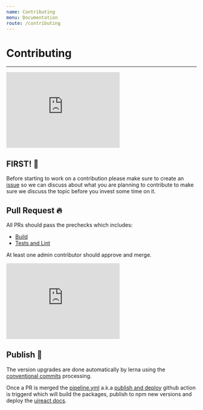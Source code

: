 ```yaml
---
name: Contributing
menu: Documentation
route: /contributing
---
```


# Contributing

-----

<iframe src="https://giphy.com/embed/3ohzgD1wRxpvpkDCSI" width="300" height="200" frameBorder="0" class="giphy-embed" allowFullScreen></iframe>

## FIRST! 🧐

Before starting to work on a contribution please make sure to create an [issue](https://github.com/inavac182/uireact/issues) so we can discuss about what you are planning to contribute to make sure  we discuss the topic before you invest some time on it.

## Pull Request 🔥

All PRs should pass the prechecks which includes:

- [Build](https://github.com/inavac182/uireact/actions/workflows/build.yml)
- [Tests and Lint](https://github.com/inavac182/uireact/actions/workflows/test.js.yml)

At least one admin contributor should approve and merge.

<iframe src="https://giphy.com/embed/13HgwGsXF0aiGY" width="300" height="200" frameBorder="0" class="giphy-embed" allowFullScreen></iframe>

## Publish 🚀

The version upgrades are done automatically by lerna using the [conventional commits](https://www.conventionalcommits.org/en/v1.0.0/#summary) processing.

Once a PR is merged the [pipeline.yml](https://github.com/inavac182/uireact/blob/main/.github/workflows/pipeline.yml) a.k.a [publish and deploy](https://github.com/inavac182/uireact/actions/workflows/pipeline.yml) github action is triggerd which will build the packages, publish to npm new versions and deploy the [uireact docs](https://uireact.io/).
